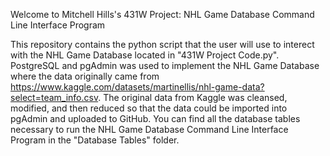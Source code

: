 Welcome to Mitchell Hills's 431W Project: NHL Game Database Command Line Interface Program

This repository contains the python script that the user will use to interect with the NHL Game Database located in "431W Project Code.py". PostgreSQL and pgAdmin was used to implement the NHL Game Database where the data originally came from https://www.kaggle.com/datasets/martinellis/nhl-game-data?select=team_info.csv. The original data from Kaggle was cleansed, modified, and then reduced so that the data could be imported into pgAdmin and uploaded to GitHub. You can find all the database tables necessary to run the NHL Game Database Command Line Interface Program in the "Database Tables" folder.
